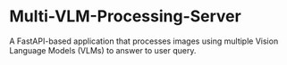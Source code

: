# Multi-VLM-Processing-Server
A FastAPI-based application that processes images using multiple Vision Language Models (VLMs) to answer to user query.
